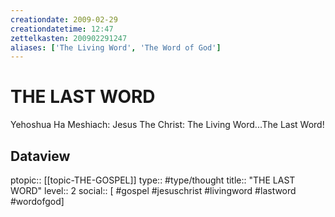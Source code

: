 ```yaml
---
creationdate: 2009-02-29
creationdatetime: 12:47
zettelkasten: 200902291247
aliases: ['The Living Word', 'The Word of God']
---
```

# THE LAST WORD
Yehoshua Ha Meshiach: Jesus The Christ: The Living Word...The Last Word!

## Dataview
ptopic:: [[topic-THE-GOSPEL]]
type:: #type/thought
title:: "THE LAST WORD"
level:: 2
social:: [ #gospel #jesuschrist #livingword #lastword #wordofgod]